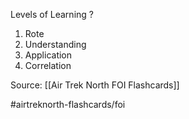 Levels of Learning
?
1. Rote
2. Understanding
3. Application
4. Correlation
<!--SR:!2022-09-30,1,230-->

Source: [[Air Trek North FOI Flashcards]]

#airtreknorth-flashcards/foi
